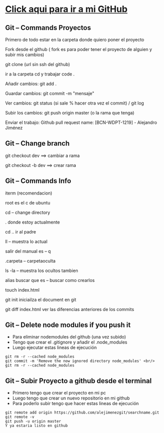 # [Click aqui para ir a mi GitHub](https://github.com/alejimenezgit)

## Git – Commands Proyectos
Primero de todo estar en la carpeta donde quiero poner el proyecto

Fork desde el github ( fork es para poder tener el proyecto de alguien y subir mis cambios)

git clone (url sin ssh del github)

ir a la carpeta cd y trabajar code .

Añadir cambios:     git add .

Guardar cambios: 	git commit -m "mensaje" 

Ver cambios: 		git status (si sale % hacer otra vez el commit) / git log

Subir los cambios: 	git push origin master (o la rama que tenga)

Enviar el trabajo:	Github pull request name: 	[BCN-WDPT-1219] - Alejandro Jiménez

## Git – Change branch
git checkout dev				==> cambiar a rama

git checkout -b dev 				==> crear rama

## Git – Commands Info
iterm (recomendacion)

root es el c de ubuntu

cd – change directory

. donde estoy actualmente

cd .. ir al padre

ll – muestra lo actual

salir del manual es – q

.carpeta – carpetaoculta

ls -la – muestra los ocultos tambien

alias buscar que es – buscar como crearlos

touch index.html

git init       			iniciailza el document en git

git diff index.html		ver las diferencias anteriores de los commits


## Git – Delete node modules if you push it
- Para eliminar nodemodules del github (una vez subido)
- Tengo que crear el .gitignore y añadir el .node_modules
- Luego ejecutar estas lineas de ejecución
```
git rm -r --cached node_modules 
git commit -m 'Remove the now ignored directory node_modules' <br/>
git rm -r --cached node_modules
```

## Git – Subir Proyecto a github desde el terminal	
- Primero tengo que crear el proyecto en mi pc
- Luego tengo que crear un nuevo repositorio en mi github
- Para poderlo subir tengo que hacer estas lineas de ejecución

```
git remote add origin https://github.com/alejimenezgit/searchname.git    
git remote -v                                  
git push -u origin master                      
Y ya estaria listo en github 
```